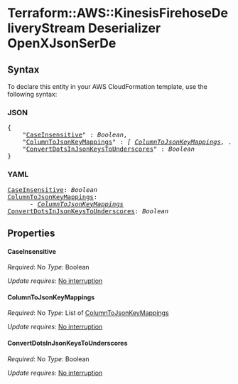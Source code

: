 # Terraform::AWS::KinesisFirehoseDeliveryStream Deserializer OpenXJsonSerDe

## Syntax

To declare this entity in your AWS CloudFormation template, use the following syntax:

### JSON

<pre>
{
    "<a href="#caseinsensitive" title="CaseInsensitive">CaseInsensitive</a>" : <i>Boolean</i>,
    "<a href="#columntojsonkeymappings" title="ColumnToJsonKeyMappings">ColumnToJsonKeyMappings</a>" : <i>[ <a href="deserializer-openxjsonserde-columntojsonkeymappings.md">ColumnToJsonKeyMappings</a>, ... ]</i>,
    "<a href="#convertdotsinjsonkeystounderscores" title="ConvertDotsInJsonKeysToUnderscores">ConvertDotsInJsonKeysToUnderscores</a>" : <i>Boolean</i>
}
</pre>

### YAML

<pre>
<a href="#caseinsensitive" title="CaseInsensitive">CaseInsensitive</a>: <i>Boolean</i>
<a href="#columntojsonkeymappings" title="ColumnToJsonKeyMappings">ColumnToJsonKeyMappings</a>: <i>
      - <a href="deserializer-openxjsonserde-columntojsonkeymappings.md">ColumnToJsonKeyMappings</a></i>
<a href="#convertdotsinjsonkeystounderscores" title="ConvertDotsInJsonKeysToUnderscores">ConvertDotsInJsonKeysToUnderscores</a>: <i>Boolean</i>
</pre>

## Properties

#### CaseInsensitive

_Required_: No
_Type_: Boolean

_Update requires_: [No interruption](https://docs.aws.amazon.com/AWSCloudFormation/latest/UserGuide/using-cfn-updating-stacks-update-behaviors.html#update-no-interrupt)

#### ColumnToJsonKeyMappings

_Required_: No
_Type_: List of <a href="deserializer-openxjsonserde-columntojsonkeymappings.md">ColumnToJsonKeyMappings</a>

_Update requires_: [No interruption](https://docs.aws.amazon.com/AWSCloudFormation/latest/UserGuide/using-cfn-updating-stacks-update-behaviors.html#update-no-interrupt)

#### ConvertDotsInJsonKeysToUnderscores

_Required_: No
_Type_: Boolean

_Update requires_: [No interruption](https://docs.aws.amazon.com/AWSCloudFormation/latest/UserGuide/using-cfn-updating-stacks-update-behaviors.html#update-no-interrupt)

